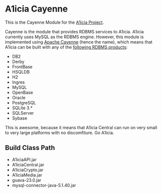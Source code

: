 # A1icia Cayenne

This is the Cayenne Module for the [A1icia Project](https://github.com/markhull/A1icia).

Cayenne is the module that provides RDBMS services to A1icia. A1icia currently uses MySQL as the RDBMS engine. However, this module is implemented using [Apache Cayenne](https://cayenne.apache.org/) (hence the name), which means that A1icia can be built with any of the [following RDBMS products](http://cayenne.apache.org/database-support.html):

* DB2
* Derby
* FrontBase
* HSQLDB
* H2
* Ingres
* MySQL
* OpenBase
* Oracle
* PostgreSQL
* SQLite 3.*
* SQLServer
* Sybase

This is awesome, because it means that A1icia Central can run on very small to very large platforms with no discomfiture. Go A1icia.

## Build Class Path
* A1iciaAPI.jar
* A1iciaCentral.jar
* A1iciaCrypto.jar
* A1iciaMedia.jar
* guava-23.0.jar
* mysql-connector-java-5.1.40.jar
